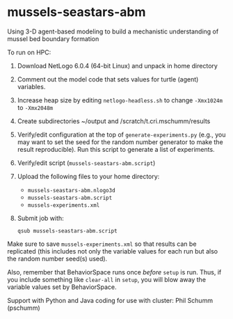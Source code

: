 # mussels-seastars-abm
Using 3-D agent-based modeling to build a mechanistic understanding of mussel bed boundary formation

To run on HPC:

1) Download NetLogo 6.0.4 (64-bit Linux) and unpack in home directory

2) Comment out the model code that sets values for turtle (agent) variables.

3) Increase heap size by editing ``netlogo-headless.sh`` to change
   ``-Xmx1024m`` to ``-Xmx2048m``

4) Create subdirectories ~/output and /scratch/t.cri.mschumm/results

5) Verify/edit configuration at the top of ``generate-experiments.py`` (e.g.,
   you may want to set the seed for the random number generator to make the
   result reproducible). Run this script to generate a list of experiments.

6) Verify/edit script (``mussels-seastars-abm.script``)

7) Upload the following files to your home directory:

   - ``mussels-seastars-abm.nlogo3d``
   - ``mussels-seastars-abm.script``
   - ``mussels-experiments.xml``

8) Submit job with:

       qsub mussels-seastars-abm.script

Make sure to save ``mussels-experiments.xml`` so that results can be
replicated (this includes not only the variable values for each run but also
the random number seed(s) used).

Also, remember that BehaviorSpace runs once *before* ``setup`` is run. Thus,
if you include something like ``clear-all`` in ``setup``, you will blow away
the variable values set by BehaviorSpace.

Support with Python and Java coding for use with cluster: Phil Schumm (pschumm)
